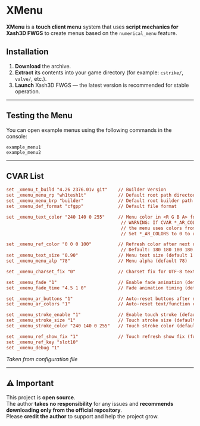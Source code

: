 # XMenu

**XMenu** is a **touch client menu** system that uses **script mechanics for Xash3D FWGS** to create menus based on the `numerical_menu` feature.

## Installation

1. **Download** the archive.  
2. **Extract** its contents into your game directory (for example: `cstrike/`, `valve/`, etc.).  
3. **Launch** Xash3D FWGS — the latest version is recommended for stable operation.

---

## Testing the Menu

You can open example menus using the following commands in the console:

```
example_menu1
example_menu2
```

---

## CVAR List

```cfg
set _xmenu_t_build "4.26 2376.01v git"    // Builder Version
set _xmenu_menu_rp "wh1tesh1t"            // Default root path directory
set _xmenu_menu_brp "builder"             // Default root builder path directory
set _xmenu_def_format "cfgpp"             // Default file format

set _xmenu_text_color "240 140 0 255"     // Menu color in <R G B A> format
                                           // WARNING: If CVAR *_AR_COLOR is 1, 
                                           // the menu uses colors from this CVAR.
                                           // Set *_AR_COLORS to 0 to use custom colors.

set _xmenu_ref_color "0 0 0 100"          // Refresh color after next run
                                           // Default: 180 180 180 180 / 0 0 0 180
set _xmenu_text_size "0.90"               // Menu text size (default 1 / max 1.5)
set _xmenu_menu_alp "78"                  // Menu alpha (default 78)

set _xmenu_charset_fix "0"                // Charset fix for UTF-8 text (default 0/1)

set _xmenu_fade "1"                       // Enable fade animation (default 1/0)
set _xmenu_fade_time "4.5 1 0"            // Fade animation timing (default 5 1 0)

set _xmenu_ar_buttons "1"                 // Auto-reset buttons after next builder run (default 1/0)
set _xmenu_ar_colors "1"                  // Auto-reset text/function colors (default 1/2/0)

set _xmenu_stroke_enable "1"              // Enable touch stroke (default 1/0)
set _xmenu_stroke_size "1"                // Touch stroke size (default 1)
set _xmenu_stroke_color "240 140 0 255"   // Touch stroke color (default 255 200 0 255)

set _xmenu_ref_show_fix "1"               // Touch refresh show fix (for old engine)
set _xmenu_ref_key "slot10"
set _xmenu_debug "1"
```

*Taken from configuration file*

---

## ⚠️ Important

This project is **open source**.  
The author **takes no responsibility** for any issues and **recommends downloading only from the official repository**.  
Please **credit the author** to support and help the project grow.
